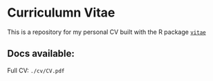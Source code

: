 # Curriculumn Vitae

This is a repository for my personal CV built with the R package [`vitae`](https://github.com/mitchelloharawild/vitae)

## Docs available:

Full CV: `./cv/CV.pdf`
